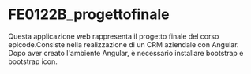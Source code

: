 # FE0122B_progettofinale
Questa applicazione web rappresenta il progetto finale del corso epicode.Consiste nella realizzazione di un CRM aziendale con Angular. Dopo aver creato l'ambiente Angular, è necessario installare bootstrap e bootstrap icon.
